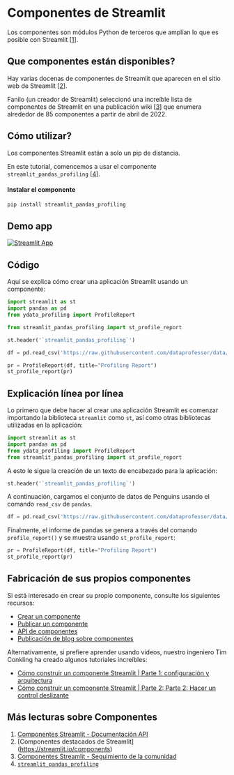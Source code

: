 # Componentes de Streamlit

Los componentes son módulos Python de terceros que amplían lo que es posible con Streamlit [[1](https://docs.streamlit.io/library/components)].

## Que componentes están disponibles?

Hay varias docenas de componentes de Streamlit que aparecen en el sitio web de Streamlit [[2](https://streamlit.io/components)].

Fanilo (un creador de Streamlit) seleccionó una increíble lista de componentes de Streamlit en una publicación wiki [[3](https://discuss.streamlit.io/t/streamlit-components-community-tracker/4634)] que enumera alrededor de 85 componentes a partir de abril de 2022.

## Cómo utilizar?

Los componentes Streamlit están a solo un pip de distancia.

En este tutorial, comencemos a usar el componente `streamlit_pandas_profiling` [[4](https://share.streamlit.io/okld/streamlit-gallery/main?p=pandas-profiling)].

#### Instalar el componente 

```bash
pip install streamlit_pandas_profiling
```

## Demo app

[![Streamlit App](https://static.streamlit.io/badges/streamlit_badge_black_white.svg)](https://share.streamlit.io/dataprofessor/streamlit-components/)

## Código
Aquí se explica cómo crear una aplicación Streamlit usando un componente:
```python
import streamlit as st
import pandas as pd
from ydata_profiling import ProfileReport

from streamlit_pandas_profiling import st_profile_report

st.header('`streamlit_pandas_profiling`')

df = pd.read_csv('https://raw.githubusercontent.com/dataprofessor/data/master/penguins_cleaned.csv')

pr = ProfileReport(df, title="Profiling Report")
st_profile_report(pr)
```

## Explicación línea por línea
Lo primero que debe hacer al crear una aplicación Streamlit es comenzar importando la biblioteca `streamlit` como `st`, así como otras bibliotecas utilizadas en la aplicación:
```python
import streamlit as st
import pandas as pd
from ydata_profiling import ProfileReport
from streamlit_pandas_profiling import st_profile_report
```

A esto le sigue la creación de un texto de encabezado para la aplicación:
```python
st.header('`streamlit_pandas_profiling`')
```

A continuación, cargamos el conjunto de datos de Penguins usando el comando `read_csv` de `pandas`.
```python
df = pd.read_csv('https://raw.githubusercontent.com/dataprofessor/data/master/penguins_cleaned.csv')
```

Finalmente, el informe de pandas se genera a través del comando `profile_report()` y se muestra usando `st_profile_report`:
```python
pr = ProfileReport(df, title="Profiling Report")
st_profile_report(pr)
```

## Fabricación de sus propios componentes

Si está interesado en crear su propio componente, consulte los siguientes recursos:
- [Crear un componente](https://docs.streamlit.io/library/components/create)
- [Publicar un componente](https://docs.streamlit.io/library/components/publish)
- [API de componentes](https://docs.streamlit.io/library/components/components-api)
- [Publicación de blog sobre componentes](https://blog.streamlit.io/introducing-streamlit-components/)

Alternativamente, si prefiere aprender usando videos, nuestro ingeniero Tim Conkling ha creado algunos tutoriales increíbles:
- [Cómo construir un componente Streamlit | Parte 1: configuración y arquitectura](https://youtu.be/BuD3gILJW-Q)
- [Cómo construir un componente Streamlit | Parte 2: Parte 2: Hacer un control deslizante](https://youtu.be/QjccJl_7Jco)

## Más lecturas sobre Componentes
1. [Componentes Streamlit - Documentación API](https://docs.streamlit.io/library/components)
2. [Componentes destacados de Streamlit] (https://streamlit.io/components)
3. [Componentes Streamlit - Seguimiento de la comunidad](https://discuss.streamlit.io/t/streamlit-components-community-tracker/4634)
4. [`streamlit_pandas_profiling`](https://share.streamlit.io/okld/streamlit-gallery/main?p=pandas-profiling)
